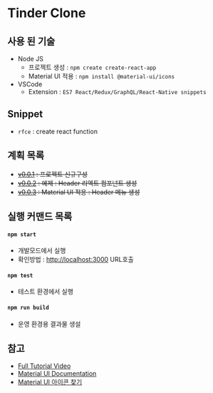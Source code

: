 # Tinder Clone 

## 사용 된 기술
 - Node JS
     - 프로젝트 생성 : `npm create create-react-app` 
     - Material UI 적용 : `npm install @material-ui/icons`
 - VSCode 
     - Extension : `ES7 React/Redux/GraphQL/React-Native snippets`

## Snippet 
- `rfce` : create react function


## 계획 목록
 - ~~[v0.0.1][v0.0.1] : 프로젝트 신규구성~~
 - ~~[v0.0.2][v0.0.2] : 예제 : Header 리엑트 컴포넌트 생성~~
 - ~~[v0.0.3][v0.0.3] : Material UI 적용 : Header 메뉴 생성~~ 

## 실행 커맨드 목록 

#### `npm start`

 - 개발모드에서 실행
 - 확인방법 : [http://localhost:3000](http://localhost:3000) URL호출 


#### `npm test`

 - 테스트 환경에서 실행 

#### `npm run build`

 - 운영 환경용 결과물 생설 


## 참고
 - [Full Tutorial Video][vid]
 - [Material UI Documentation][mu-docs]
 - [Material UI 아이콘 찾기][mu-search]

[vid]: https://www.youtube.com/watch?v=DQfeB_FKKkc&list=WL
[mu-docs]: https://material-ui.com/getting-started/installation/
[mu-search]: https://material-ui.com/components/material-icons/

[v0.0.1]: http://ginno.synology.me:3000/EDUCATION/tinder-clone/src/v0.0.1
[v0.0.2]: http://ginno.synology.me:3000/EDUCATION/tinder-clone/src/v0.0.2
[v0.0.3]: http://ginno.synology.me:3000/EDUCATION/tinder-clone/src/v0.0.3